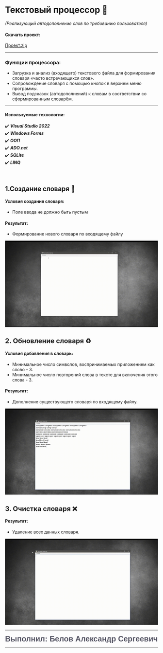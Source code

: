 # Текстовый процессор :page_with_curl:
*(Реализующий автодополнение слов по требованию пользователя)*

#### Скачать проект: 
[Проект.zip]([https://disk.yandex.ru/d/eDCh_bWoEpCJ5g](https://disk.yandex.ru/d/77CfvZeBcMatbA))
____

### Функции процессора:
+ Загрузка и анализ (входящего) текстового файла для формирования словаря «часто встречающихся слов».
+ Сопровождение словаря с помощью кнопок в верхнем меню программы.
+ Вывод подсказок (автодополнений) к словам в соответствии со сформированным словарём.
___
 ####  Используемые технологии: 
:heavy_check_mark: ***Visual Studio 2022*** </br>
:heavy_check_mark:   ***Windows Forms***</br>
:heavy_check_mark:   ***ООП***</br>
:heavy_check_mark:  ***ADO.net***</br>
:heavy_check_mark:   ***SQLite***</br>
:heavy_check_mark:   ***LINQ***

</br>

 ##  1.Создание словаря :hammer:

 #### Условия создания словаря:
   * Поле ввода не должно быть пустым
 #### Результат:
  * Формирование нового словаря по входящему файлу  

<img src="ReadmeContent/Create.gif" Alt="Create">

</br>

## <span style="font-size:22px;font-weight:bold;">2. Обновление словаря</span> :recycle:

#### Условия добавления в словарь:
  * Минимальное число символов, воспринимаемых приложением как слово – 3.
  * Минимальное число повторений слова в тексте для включения этого слова - 3. 
#### Результат:
   * Дополнение существующего словаря по входящему файлу.
 

<img src="ReadmeContent/Refresh.gif" Alt="Refresh">

</br>

## <span style="font-size:22px;font-weight:bold;">3. Очистка  словаря</span> :x:
 
 #### Результат:
   * Удаление всех данных словаря.
<img src="ReadmeContent/Delete.gif" Alt="Delete">


-----
<span style="color: #545463; height:30px; font-size:25px; font-family:COMIC SANS MS,Arial;font-weight:bold;">Выполнил: Белов Александр Сергеевич</span>

----

